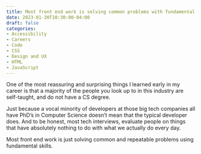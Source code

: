 ```yaml
---
title: Most front end work is solving common problems with fundamental skills
date: 2023-01-30T10:30:00-04:00
draft: false
categories:
- Accessibility
- Careers
- Code
- CSS
- Design and UX
- HTML
- JavaScript
---
```


One of the most reassuring and surprising things I learned early in my career is that a majority of the people you look up to in this industry are self-taught, and do not have a CS degree.

Just because a vocal minority of developers at those big tech companies all have PhD’s in Computer Science doesn’t mean that the typical developer does. And to be honest, most tech interviews, evaluate people on things that have absolutely nothing to do with what we actually do every day.

Most front end work is just solving common and repeatable problems using fundamental skills.